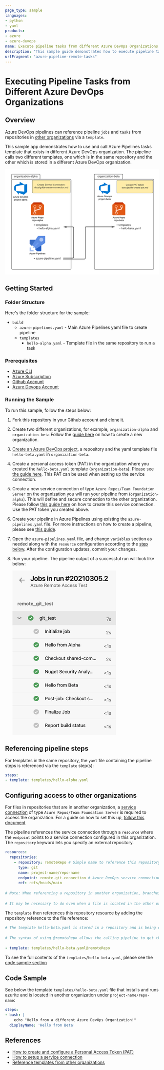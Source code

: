 ```yaml
---
page_type: sample
languages:
- python
- yaml
products:
- azure
- azure-devops
name: Execute pipeline tasks from different Azure DevOps Organizations
description: "This sample guide demonstrates how to execute pipeline tasks that are in different Azure DevOps Organizations."
urlFragment: "azure-pipeline-remote-tasks"
---
```


# Executing Pipeline Tasks from Different Azure DevOps Organizations

## Overview

Azure DevOps pipelines can reference pipeline `jobs` and `tasks` from repositories in [other organizations](https://docs.microsoft.com/en-us/azure/devops/pipelines/process/templates?view=azure-devops#use-other-repositories) via a `template`.

This sample app demonstrates how to use and call Azure Pipelines tasks template that exists in different Azure DevOps organization. The pipeline calls two different templates, one which is in the same repository and the other which is stored in a different Azure DevOps organization.

![remote-access-diagram](./docs/assets/remote-access-diagram.png)

## Getting Started

### Folder Structure

Here's the folder structure for the sample:

- `build`
  - `azure-pipelines.yaml` - Main Azure Pipelines yaml file to create pipeline
  - `templates`
    - `hello-alpha.yaml` - Template file in the same repository to run a task

### Prerequisites

- [Azure CLI](https://docs.microsoft.com/en-us/cli/azure/install-azure-cli?view=azure-cli-latest)
- [Azure Subscription](https://azure.microsoft.com/en-us/)
- [Github Account](https://github.com/)
- [Azure Devops Account](https://www.dev.azure.com/)

### Running the Sample

To run this sample, follow the steps below:

1. Fork this repository in your Github account and clone it.

2. Create two different organizations, for example, `organization-alpha` and `organization-beta` Follow the [guide here](https://docs.microsoft.com/en-us/azure/devops/organizations/accounts/create-organization?view=azure-devops) on how to create a new organization.

3. [Create an Azure DevOps project](https://docs.microsoft.com/en-us/azure/devops/organizations/projects/create-project?view=azure-devops&tabs=preview-page), a repository and the yaml template file `hello-beta.yaml` in `organization-beta`.

4. Create a personal access token (PAT) in the organization where you created the `hello-beta.yaml` template (`organization-beta`). 
Please see [the guide here](./docs/guide-create-pat.md). This PAT can be used when setting up the service connection.

5. Create a new service connection of type `Azure Repos/Team Foundation Server` on the organization you will run your pipeline from (`organization-alpha`). This will define and secure connection to the other organization. Please follow [this guide here](./docs/guide-create-connection.md) on how to create this service connection. Use the PAT token you created above.

6. Create your pipeline in Azure Pipelines using existing the `azure-pipelines.yaml` file. For more instructions on how to create a pipeline, please see [this guide](https://docs.microsoft.com/en-us/azure/devops/pipelines/create-first-pipeline?view=azure-devops&tabs=python%2Ctfs-2018-2%2Cbrowser#create-your-first-python-pipeline).

7. Open the `azure-pipelines.yaml` file, and change `variables` section as needed along with the `resource` configuration according to the [step below](#configuring-access-to-other-organizations). After the configuration updates, commit your changes.

8. Run your pipeline. The pipeline output of a successful run will look like below:

    ![pipeline](./docs/assets/remote-repo-pipeline.png)

## Referencing pipeline steps

For templates in the same repository, the `yaml` file containing the pipeline steps is referenced via the `template` step(s):

```yaml
steps:
- template: templates/hello-alpha.yaml
```

## Configuring access to other organizations

For files in repositories that are in another organization, a [service connection](https://docs.microsoft.com/en-us/azure/devops/pipelines/library/service-endpoints?view=azure-devops&tabs=yaml) of type `Azure Repos/Team Foundation Server` is required to access the organization. For a guide on how to set this up, [follow this document](./docs/guide-create-connection.md)

The pipeline references the service connection through a `resource` where the `endpoint` points to a service connection configured in this organization. The `repository` keyword lets you specify an external repository.

```yaml
resources:
  repositories: 
    - repository: remoteRepo # Simple name to reference this repository at a later step
      type: git
      name: project-name/repo-name
      endpoint: remote-git-connection # Azure DevOps service connection
      ref: refs/heads/main 
      
# Note: When referencing a repository in another organization, branches may need to be set explicitly using `ref` in the repository definition. 

# It may be necessary to do even when a file is located in the other organization's default branch.
```

The `template` then references this repository resource by adding the repository reference to the file reference:

```yaml
# The template hello-beta.yaml is stored in a repository and is being called from a pipeline that exists in another repository. 

# The syntax of using @remoteRepo allows the calling pipeline to get the remoteRepo reference that was defined above and resolve it.

- template: templates/hello-beta.yaml@remoteRepo
```

To see the full contents of the `templates/hello-beta.yaml`, please see the [code sample section](#code-sample)

## Code Sample

See below the template `templates/hello-beta.yaml` file that installs and runs azurite and is located in another organization under `project-name/repo-name`:

```yaml
steps:  
- bash: |
    echo "Hello from a different Azure DevOps Organization!"
  displayName: 'Hello from Beta'
```

## References

- [How to create and configure a Personal Access Token (PAT)](./docs/guide-create-pat.md)
- [How to setup a service connection](./docs/guide-create-connection.md)
- [Reference templates from other organizations](https://docs.microsoft.com/en-us/azure/devops/pipelines/process/templates?view=azure-devops#use-other-repositories)
